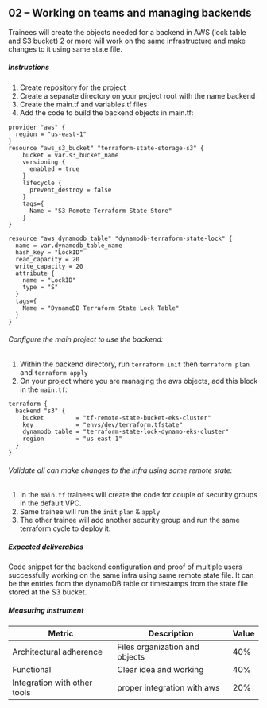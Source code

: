 ## 02 – Working on teams and managing backends

Trainees will create the objects needed for a backend in AWS (lock table and S3 bucket) 2 or more will work on the same infrastructure and make changes to it using same state file.

##### Instructions

1. Create repository for the project
2. Create a separate directory on your project root with the name backend
3. Create the main.tf and variables.tf  files
4. Add the code to build the backend objects in main.tf:

```
provider "aws" {
  region = "us-east-1"
}
resource "aws_s3_bucket" "terraform-state-storage-s3" {
    bucket = var.s3_bucket_name
    versioning {
      enabled = true
    }
    lifecycle {
      prevent_destroy = false
    }
    tags={
      Name = "S3 Remote Terraform State Store"
    }
}

resource "aws_dynamodb_table" "dynamodb-terraform-state-lock" {
  name = var.dynamodb_table_name
  hash_key = "LockID"
  read_capacity = 20
  write_capacity = 20
  attribute {
    name = "LockID"
    type = "S"
  }
  tags={
    Name = "DynamoDB Terraform State Lock Table"
  }
}
```
###### Configure the main project to use the backend:

1.  Within the backend directory, run `terraform init` then `terraform plan` and `terraform apply`
2.   On your project where you are managing the aws objects, add this block in the `main.tf`:

```
terraform {
  backend "s3" {
    bucket         = "tf-remote-state-bucket-eks-cluster"
    key            = "envs/dev/terraform.tfstate"
    dynamodb_table = "terraform-state-lock-dynamo-eks-cluster"
    region         = "us-east-1"
  }
}
```
###### Validate all can make changes to the infra using same remote state:

1. In the `main.tf` trainees will create the code for couple of security groups in the default VPC.
2. Same trainee will run the `init` `plan` & `apply`
3. The other trainee will add another security group and run the same terraform cycle to deploy it.


##### Expected deliverables 

Code snippet for the backend configuration and proof of multiple users successfully working on the same infra using same remote state file. It can be the entries from the dynamoDB table or timestamps from the state file stored at the S3 bucket.


##### Measuring instrument 

| Metric  |  Description | Value  |
| ------------ | ------------ | ------------ |
|  Architectural adherence | Files organization and objects  | 40%  |
|   Functional| Clear idea and working  |  40% |
|  Integration with other tools | proper integration with aws    |  20% |


